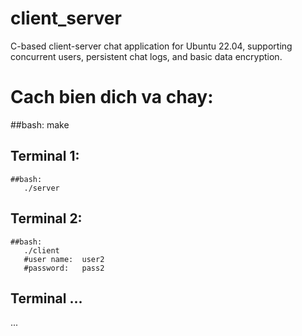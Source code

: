 # client_server
C-based client-server chat application for Ubuntu 22.04, supporting concurrent users, persistent chat logs, and basic data encryption.




# Cach bien dich va chay:
  ##bash: 
       make
  
  ## Terminal 1:

    ##bash:
       ./server 

  ## Terminal 2:
 
    ##bash:
       ./client 
       #user name:  user2
       #password:   pass2
  ## Terminal ...

  ...
